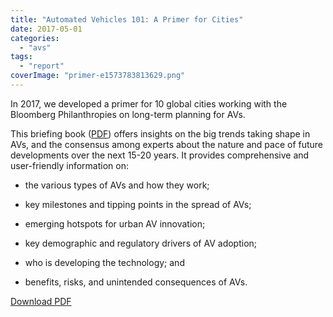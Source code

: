 ```yaml
---
title: "Automated Vehicles 101: A Primer for Cities"
date: 2017-05-01
categories: 
  - "avs"
tags: 
  - "report"
coverImage: "primer-e1573783813629.png"
---
```


In 2017, we developed a primer for 10 global cities working with the Bloomberg Philanthropies on long-term planning for AVs.

This briefing book ([PDF](https://www.bbhub.io/dotorg/sites/2/2017/05/TamingtheAutonomousVehicleSpreadsPDF.pdf)) offers insights on the big trends taking shape in AVs, and the consensus among experts about the nature and pace of future developments over the next 15-20 years. It provides comprehensive and user-friendly information on:

- the various types of AVs and how they work;

- key milestones and tipping points in the spread of AVs;

- emerging hotspots for urban AV innovation;

- key demographic and regulatory drivers of AV adoption;

- who is developing the technology; and

- benefits, risks, and unintended consequences of AVs.

[Download PDF](https://www.bbhub.io/dotorg/sites/2/2017/05/TamingtheAutonomousVehicleSpreadsPDF.pdf)
